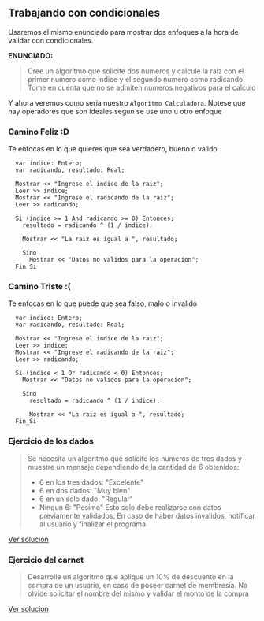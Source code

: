 ## Trabajando con condicionales

Usaremos el mismo enunciado para mostrar dos enfoques a la hora de validar con condicionales.

**ENUNCIADO:**

> Cree un algoritmo que solicite dos numeros y calcule la raiz con el primer numero como indice y el segundo numero como radicando. Tome en cuenta que no se admiten numeros negativos para el calculo

Y ahora veremos como seria nuestro `Algoritmo Calculadora`. Notese que hay operadores que son ideales segun se use uno u otro enfoque

### Camino Feliz :D

Te enfocas en lo que quieres que sea verdadero, bueno o valido

```
  var indice: Entero;
  var radicando, resultado: Real;

  Mostrar << "Ingrese el indice de la raiz";
  Leer >> indice;
  Mostrar << "Ingrese el radicando de la raiz";
  Leer >> radicando;

  Si (indice >= 1 And radicando >= 0) Entonces;
    resultado = radicando ^ (1 / indice);

    Mostrar << "La raiz es igual a ", resultado;

    Sino
      Mostrar << "Datos no validos para la operacion";
  Fin_Si
```

### Camino Triste :(

Te enfocas en lo que puede que sea falso, malo o invalido

```
  var indice: Entero;
  var radicando, resultado: Real;

  Mostrar << "Ingrese el indice de la raiz";
  Leer >> indice;
  Mostrar << "Ingrese el radicando de la raiz";
  Leer >> radicando;

  Si (indice < 1 Or radicando < 0) Entonces;
    Mostrar << "Datos no validos para la operacion";

    Sino
      resultado = radicando ^ (1 / indice);

      Mostrar << "La raiz es igual a ", resultado;
  Fin_Si
```

### Ejercicio de los dados

> Se necesita un algoritmo que solicite los numeros de tres dados y muestre un mensaje dependiendo de la cantidad de 6 obtenidos:
>    - 6 en los tres dados: "Excelente"
>    - 6 en dos dados: "Muy bien"
>    - 6 en un solo dado: "Regular"
>    - Ningun 6: "Pesimo"
> Esto solo debe realizarse con datos previamente validados. En caso de haber datos invalidos, notificar al usuario y finalizar el programa

[Ver solucion](./dados.txt) 

### Ejercicio del carnet

>   Desarrolle un algoritmo que aplique un 10% de descuento en la compra de un usuario, en caso de poseer carnet de membresia. No olvide solicitar el nombre del mismo y validar el monto de la compra

[Ver solucion](./carnet.txt) 


